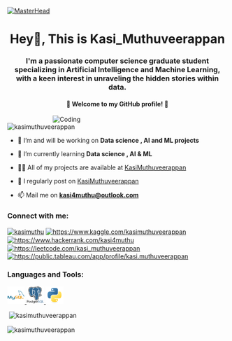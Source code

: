 [![MasterHead](https://analyticsindiamag.com/wp-content/uploads/2019/02/Digital-Marketing-Write-For-Us.gif)](www.linkedin.com/in/kasimuthu)
<h1 align="center">Hey👋, This is Kasi_Muthuveerappan</h1>
<h3 align="center">I'm a passionate computer science graduate student specializing in Artificial Intelligence and Machine Learning, with a keen interest in unraveling the hidden stories within data.</h3>
<h4 align="center"> 🌟 Welcome to my GitHub profile! 🌟</h4>
<img align="right" alt="Coding" width="400" src="https://b2bdataguy.com/wp-content/uploads/2018/11/dsafadsffasgt.gif">

<p align="left"> <img src="https://komarev.com/ghpvc/?username=kasimuthuveerappan&label=Profile%20views&color=0e75b6&style=flat" alt="kasimuthuveerappan" /> </p>

- 🔭 I’m and will be working on **Data science , AI and ML projects**

- 🌱 I’m currently learning **Data science , AI & ML**

- 👨‍💻 All of my projects are available at [KasiMuthuveerappan](https://github.com/KasiMuthuveerappan)

- 📝 I regularly post on [KasiMuthuveerappan](www.linkedin.com/in/kasimuthu)

- 📫 Mail me on **kasi4muthu@outlook.com**

<h3 align="left">Connect with me:</h3>
<p align="left">
<a href="https://linkedin.com/in/kasimuthu" target="blank"><img align="center" src="https://raw.githubusercontent.com/rahuldkjain/github-profile-readme-generator/master/src/images/icons/Social/linked-in-alt.svg" alt="kasimuthu" height="30" width="40" /></a>
<a href="https://kaggle.com/https://www.kaggle.com/kasimuthuveerappan" target="blank"><img align="center" src="https://raw.githubusercontent.com/rahuldkjain/github-profile-readme-generator/master/src/images/icons/Social/kaggle.svg" alt="https://www.kaggle.com/kasimuthuveerappan" height="30" width="40" /></a>
<a href="https://www.hackerrank.com/https://www.hackerrank.com/kasi4muthu" target="blank"><img align="center" src="https://raw.githubusercontent.com/rahuldkjain/github-profile-readme-generator/master/src/images/icons/Social/hackerrank.svg" alt="https://www.hackerrank.com/kasi4muthu" height="50" width="70" /></a>
<a href="https://www.leetcode.com/https://leetcode.com/kasi_muthuveerappan" target="blank"><img align="center" src="https://raw.githubusercontent.com/rahuldkjain/github-profile-readme-generator/master/src/images/icons/Social/leet-code.svg" alt="https://leetcode.com/kasi_muthuveerappan" height="30" width="40" /></a>
<a href="https://public.tableau.com/app/profile/kasi.muthuveerappan" target="blank"><img align="center" src="https://th.bing.com/th/id/R.863588a71e465cc3aa5d822c0feafea9?rik=MaLYxoUpnXH14Q&riu=http%3a%2f%2fwww.lib.washington.edu%2fdataservices%2fimages%2fTableau_Software_logo.png%2fimage&ehk=SikUlxN8Vy5hTdpsQWGXdXViPduw8csIv7euooUUzqM%3d&risl=&pid=ImgRaw&r=0" alt="https://public.tableau.com/app/profile/kasi.muthuveerappan" height="50" width="70" /></a>
</p>

<h3 align="left">Languages and Tools:</h3>

<p align="left"> <a href="https://www.mysql.com/" target="_blank" rel="noreferrer"> <img src="https://raw.githubusercontent.com/devicons/devicon/master/icons/mysql/mysql-original-wordmark.svg" alt="mysql" width="40" height="40"/> </a> <a href="https://www.postgresql.org" target="_blank" rel="noreferrer"> <img src="https://raw.githubusercontent.com/devicons/devicon/master/icons/postgresql/postgresql-original-wordmark.svg" alt="postgresql" width="40" height="40"/> </a> <a href="https://www.python.org" target="_blank" rel="noreferrer"> <img src="https://raw.githubusercontent.com/devicons/devicon/master/icons/python/python-original.svg" alt="python" width="40" height="40"/> </a> </p>

<p>&nbsp;<img align="center" src="https://github-readme-stats.vercel.app/api?username=kasimuthuveerappan&show_icons=true&locale=en" alt="kasimuthuveerappan" /></p>

<p><img align="center" src="https://github-readme-streak-stats.herokuapp.com/?user=kasimuthuveerappan&" alt="kasimuthuveerappan" /></p>
